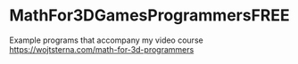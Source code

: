 # MathFor3DGamesProgrammersFREE
Example programs that accompany my video course https://wojtsterna.com/math-for-3d-programmers
